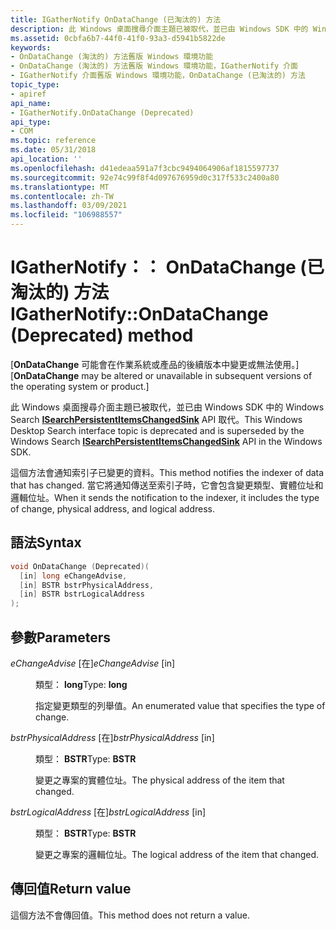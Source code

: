 ```yaml
---
title: IGatherNotify OnDataChange (已淘汰的) 方法
description: 此 Windows 桌面搜尋介面主題已被取代，並已由 Windows SDK 中的 Windows Search ISearchPersistentItemsChangedSink API 取代。 |IGatherNotify OnDataChange (已淘汰的) 方法
ms.assetid: 0cbfa6b7-44f0-41f0-93a3-d5941b5822de
keywords:
- OnDataChange (淘汰的) 方法舊版 Windows 環境功能
- OnDataChange (淘汰的) 方法舊版 Windows 環境功能，IGatherNotify 介面
- IGatherNotify 介面舊版 Windows 環境功能，OnDataChange (已淘汰的) 方法
topic_type:
- apiref
api_name:
- IGatherNotify.OnDataChange (Deprecated)
api_type:
- COM
ms.topic: reference
ms.date: 05/31/2018
api_location: ''
ms.openlocfilehash: d41edeaa591a7f3cbc9494064906af1815597737
ms.sourcegitcommit: 92e74c99f8f4d097676959d0c317f533c2400a80
ms.translationtype: MT
ms.contentlocale: zh-TW
ms.lasthandoff: 03/09/2021
ms.locfileid: "106988557"
---
```

# <a name="igathernotifyondatachange-deprecated-method"></a><span data-ttu-id="87c1b-107">IGatherNotify：： OnDataChange (已淘汰的) 方法</span><span class="sxs-lookup"><span data-stu-id="87c1b-107">IGatherNotify::OnDataChange (Deprecated) method</span></span>

<span data-ttu-id="87c1b-108">\[**OnDataChange** 可能會在作業系統或產品的後續版本中變更或無法使用。\]</span><span class="sxs-lookup"><span data-stu-id="87c1b-108">\[**OnDataChange** may be altered or unavailable in subsequent versions of the operating system or product.\]</span></span>

<span data-ttu-id="87c1b-109">此 Windows 桌面搜尋介面主題已被取代，並已由 Windows SDK 中的 Windows Search [**ISearchPersistentItemsChangedSink**](/windows/desktop/api/searchapi/nn-searchapi-isearchpersistentitemschangedsink) API 取代。</span><span class="sxs-lookup"><span data-stu-id="87c1b-109">This Windows Desktop Search interface topic is deprecated and is superseded by the Windows Search [**ISearchPersistentItemsChangedSink**](/windows/desktop/api/searchapi/nn-searchapi-isearchpersistentitemschangedsink) API in the Windows SDK.</span></span>

<span data-ttu-id="87c1b-110">這個方法會通知索引子已變更的資料。</span><span class="sxs-lookup"><span data-stu-id="87c1b-110">This method notifies the indexer of data that has changed.</span></span> <span data-ttu-id="87c1b-111">當它將通知傳送至索引子時，它會包含變更類型、實體位址和邏輯位址。</span><span class="sxs-lookup"><span data-stu-id="87c1b-111">When it sends the notification to the indexer, it includes the type of change, physical address, and logical address.</span></span>

## <a name="syntax"></a><span data-ttu-id="87c1b-112">語法</span><span class="sxs-lookup"><span data-stu-id="87c1b-112">Syntax</span></span>


```C++
void OnDataChange (Deprecated)(
  [in] long eChangeAdvise,
  [in] BSTR bstrPhysicalAddress,
  [in] BSTR bstrLogicalAddress
);
```



## <a name="parameters"></a><span data-ttu-id="87c1b-113">參數</span><span class="sxs-lookup"><span data-stu-id="87c1b-113">Parameters</span></span>

<dl> <dt>

<span data-ttu-id="87c1b-114">*eChangeAdvise* \[在\]</span><span class="sxs-lookup"><span data-stu-id="87c1b-114">*eChangeAdvise* \[in\]</span></span>
</dt> <dd>

<span data-ttu-id="87c1b-115">類型： **long**</span><span class="sxs-lookup"><span data-stu-id="87c1b-115">Type: **long**</span></span>

<span data-ttu-id="87c1b-116">指定變更類型的列舉值。</span><span class="sxs-lookup"><span data-stu-id="87c1b-116">An enumerated value that specifies the type of change.</span></span>

</dd> <dt>

<span data-ttu-id="87c1b-117">*bstrPhysicalAddress* \[在\]</span><span class="sxs-lookup"><span data-stu-id="87c1b-117">*bstrPhysicalAddress* \[in\]</span></span>
</dt> <dd>

<span data-ttu-id="87c1b-118">類型： **BSTR**</span><span class="sxs-lookup"><span data-stu-id="87c1b-118">Type: **BSTR**</span></span>

<span data-ttu-id="87c1b-119">變更之專案的實體位址。</span><span class="sxs-lookup"><span data-stu-id="87c1b-119">The physical address of the item that changed.</span></span>

</dd> <dt>

<span data-ttu-id="87c1b-120">*bstrLogicalAddress* \[在\]</span><span class="sxs-lookup"><span data-stu-id="87c1b-120">*bstrLogicalAddress* \[in\]</span></span>
</dt> <dd>

<span data-ttu-id="87c1b-121">類型： **BSTR**</span><span class="sxs-lookup"><span data-stu-id="87c1b-121">Type: **BSTR**</span></span>

<span data-ttu-id="87c1b-122">變更之專案的邏輯位址。</span><span class="sxs-lookup"><span data-stu-id="87c1b-122">The logical address of the item that changed.</span></span>

</dd> </dl>

## <a name="return-value"></a><span data-ttu-id="87c1b-123">傳回值</span><span class="sxs-lookup"><span data-stu-id="87c1b-123">Return value</span></span>

<span data-ttu-id="87c1b-124">這個方法不會傳回值。</span><span class="sxs-lookup"><span data-stu-id="87c1b-124">This method does not return a value.</span></span>

 

 
